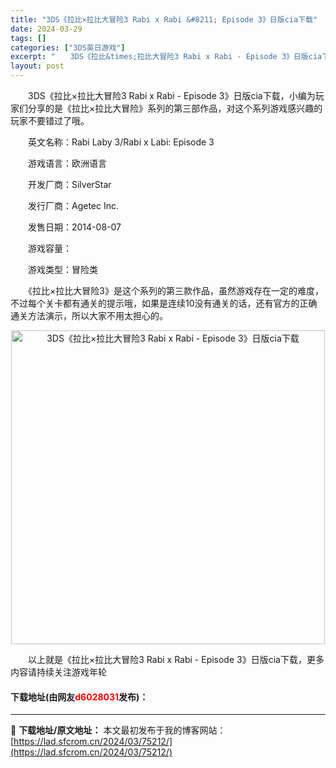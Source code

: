 ```yaml
---
title: "3DS《拉比×拉比大冒险3 Rabi x Rabi &#8211; Episode 3》日版cia下载"
date: 2024-03-29
tags: []
categories: ["3DS英日游戏"]
excerpt: "　　3DS《拉比&times;拉比大冒险3 Rabi x Rabi - Episode 3》日版cia下载，小编为玩家们分享的是《拉比&times;拉比大冒险》系列的第三部作品，对这个系列游戏感兴趣的玩家不要错过了哦。 　　英文名称：Rabi Laby 3/Rabi x Labi: Episode &hellip;"
layout: post
---
```


 <p>　　3DS《拉比&times;拉比大冒险3 Rabi x Rabi - Episode 3》日版cia下载，小编为玩家们分享的是《拉比&times;拉比大冒险》系列的第三部作品，对这个系列游戏感兴趣的玩家不要错过了哦。</p> <p>　　英文名称：Rabi Laby 3/Rabi x Labi: Episode 3</p> <p>　　游戏语言：欧洲语言</p> <p>　　开发厂商：SilverStar</p> <p>　　发行厂商：Agetec Inc.</p> <p>　　发售日期：2014-08-07</p> <p>　　游戏容量：</p> <p>　　游戏类型：冒险类</p> <p>　　《拉比&times;拉比大冒险3》是这个系列的第三款作品，虽然游戏存在一定的难度，不过每个关卡都有通关的提示哦，如果是连续10没有通关的话，还有官方的正确通关方法演示，所以大家不用太担心的。</p> <p align="center"><img align="" border="0" src="https://lad.sfcrom.cn/wp-content/uploads/2024/03/20240329_66063430ce43e.jpg" width="502" alt="3DS《拉比×拉比大冒险3 Rabi x Rabi - Episode 3》日版cia下载" /></p> <p>　　以上就是《拉比&times;拉比大冒险3 Rabi x Rabi - Episode 3》日版cia下载，更多内容请持续关注游戏年轮</p> <p><h4>下载地址(由网友<font color="red">d6028031</font>发布)：</h4></p> 

---
📖 **下载地址/原文地址：** 本文最初发布于我的博客网站：[https://lad.sfcrom.cn/2024/03/75212/](https://lad.sfcrom.cn/2024/03/75212/)
